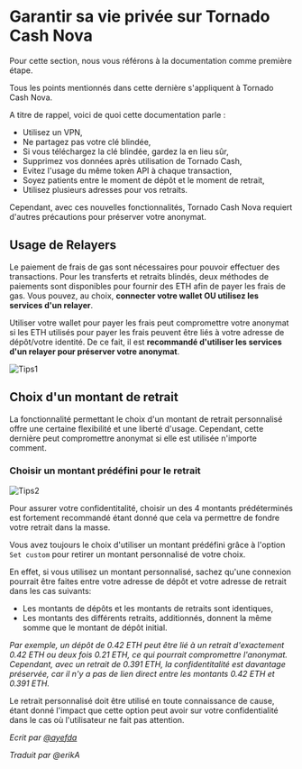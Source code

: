 # Garantir sa vie privée sur Tornado Cash Nova

Pour cette section, nous vous référons à la documentation comme première étape.

Tous les points mentionnés dans cette dernière s'appliquent à Tornado Cash Nova.

A titre de rappel, voici de quoi cette documentation parle :

* Utilisez un VPN,
* Ne partagez pas votre clé blindée,
* Si vous téléchargez la clé blindée, gardez la en lieu sûr,
* Supprimez vos données après utilisation de Tornado Cash,
* Evitez l'usage du même token API à chaque transaction,
* Soyez patients entre le moment de dépôt et le moment de retrait,
* Utilisez plusieurs adresses pour vos retraits.

Cependant, avec ces nouvelles fonctionnalités, Tornado Cash Nova requiert d'autres précautions pour préserver votre anonymat.

## Usage de Relayers <a href="#use-of-relayers" id="use-of-relayers"></a>

Le paiement de frais de gas sont nécessaires pour pouvoir effectuer des transactions. Pour les transferts et retraits blindés, deux méthodes de paiements sont disponibles pour fournir des ETH afin de payer les frais de gas. Vous pouvez, au choix, **connecter votre wallet OU utilisez les services d'un relayer**.

Utiliser votre wallet pour payer les frais peut compromettre votre anonymat si les ETH utilisés pour payer les frais peuvent être liés à votre adresse de dépôt/votre identité. De ce fait, il est **recommandé d'utiliser les services d'un relayer pour préserver votre anonymat**.

![Tips1](https://i.imgur.com/PsZ89Ym.png)

## Choix d'un montant de retrait <a href="#choice-of-withdrawal-amounts" id="choice-of-withdrawal-amounts"></a>

La fonctionnalité permettant le choix d'un montant de retrait personnalisé offre une certaine flexibilité et une liberté d'usage. Cependant, cette dernière peut compromettre anonymat si elle est utilisée n'importe comment.

### Choisir un montant prédéfini pour le retrait <a href="#choosing-predefined-amounts-for-withdrawals" id="choosing-predefined-amounts-for-withdrawals"></a>

![Tips2](https://i.imgur.com/dKYvNQT.png)

Pour assurer votre confidentitalité, choisir un des 4 montants prédéterminés est fortement recommandé étant donné que cela va permettre de fondre votre retrait dans la masse.

Vous avez toujours le choix d'utiliser un montant prédéfini grâce à l'option `Set custom` pour retirer un montant personnalisé de votre choix.



En effet, si vous utilisez un montant personnalisé, sachez qu'une connexion pourrait être faites entre votre adresse de dépôt et votre adresse de retrait dans les cas suivants:

* Les montants de dépôts et les montants de retraits sont identiques,
* Les montants des différents retraits, additionnés, donnent la même somme que le montant de dépôt initial.

_Par exemple, un dépôt de 0.42 ETH peut être lié à un retrait d'exactement 0.42 ETH ou deux fois 0.21 ETH, ce qui pourrait compromettre l'anonymat. Cependant, avec un retrait de 0.391 ETH, la confidentitalité est davantage préservée, car il n'y a pas de lien direct entre les montants 0.42 ETH et 0.391 ETH._

Le retrait personnalisé doit être utilisé en toute connaissance de cause, étant donné l'impact que cette option peut avoir sur votre confidentialité dans le cas où l'utilisateur ne fait pas attention.

_Ecrit par_ [_@ayefda_](https://torn.community/u/ayefda)

_Traduit par @erikA_

